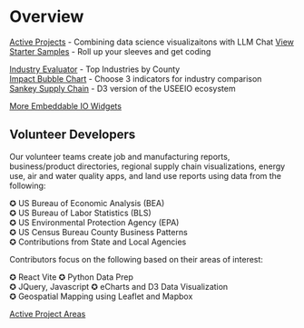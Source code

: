 # Overview

[Active Projects](../../../projects/) - Combining data science visualizaitons with LLM Chat
[View Starter Samples](../../localsite/start/) - Roll up your sleeves and get coding  

[Industry Evaluator](../../localsite/info/) - Top Industries by County  
[Impact Bubble Chart](../../io/charts/bubble/) - Choose 3 indicators for industry comparison    
[Sankey Supply Chain](../../community/start/charts/) - D3 version of the USEEIO ecosystem  

[More Embeddable IO Widgets](../charts)

## Volunteer Developers

Our volunteer teams create job and manufacturing reports, business/product directories, regional supply chain visualizations, energy use, air and water quality apps, and land use reports using data from the following:

✪ US Bureau of Economic Analysis (BEA)  
✪ US Bureau of Labor Statistics (BLS)  
✪ US Environmental Protection Agency (EPA)  
✪ US Census Bureau County Business Patterns  
✪ Contributions from State and Local Agencies  

Contributors focus on the following based on their areas of interest:

✪ React Vite
✪ Python Data Prep  
✪ JQuery, Javascript
✪ eCharts and D3 Data Visualization  
✪ Geospatial Mapping using Leaflet and Mapbox

[Active Project Areas](/projects) 

